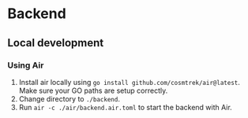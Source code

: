 # Backend

## Local development
### Using Air
1. Install air locally using `go install github.com/cosmtrek/air@latest`. Make sure your GO paths are setup correctly.
2. Change directory to `./backend`.
3. Run `air -c ./air/backend.air.toml` to start the backend with Air.